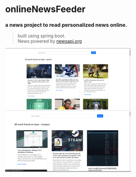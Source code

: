 # onlineNewsFeeder
### a news project to read personalized news online.
> built using spring boot. <br>
> News powered by [newsapi.org](https://newsapi.org)


<img src="images/img1.png" width="400px" height="auto">
<img src="images/img2.png" width="400px" height="auto">